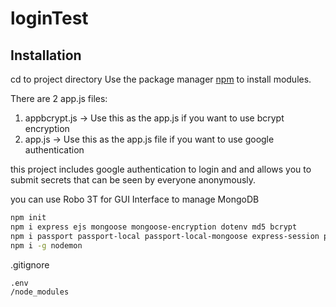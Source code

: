 # loginTest
## Installation
cd to project directory
Use the package manager [npm](https://nodejs.org/en/download/) to install modules.

There are 2 app.js files:
1) appbcrypt.js -> Use this as the app.js if you want to use bcrypt encryption
2) app.js -> Use this as the app.js file if you want to use google authentication

this project includes google authentication to login and and allows you to submit secrets that can be seen by everyone anonymously.

you can use Robo 3T for GUI Interface to manage MongoDB

```bash
npm init
npm i express ejs mongoose mongoose-encryption dotenv md5 bcrypt
npm i passport passport-local passport-local-mongoose express-session passport-google-oauth20 mongoose-findorcreate
npm i -g nodemon
```

.gitignore
```bash
.env
/node_modules
```
